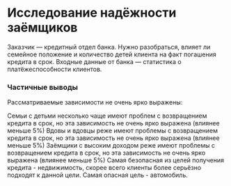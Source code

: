 # Исследование надёжности заёмщиков

Заказчик — кредитный отдел банка. Нужно разобраться, влияет ли семейное положение и количество детей клиента на факт погашения кредита в срок. Входные данные от банка — статистика о платёжеспособности клиентов.

### Частичные выводы

Рассматриваемые зависимости не очень ярко выражены:

Семьи с детьми несколько чаще имеют проблем с возвращением кредита в срок, но эта зависимость не очень ярко выражена (влиянее меньше 5%)
Вдовы и вдовцы реже имеют проблемы с возвращением кредита в срок, но эта зависимость не очень ярко выражена (влиянее меньше 5%)
Заёмщики с высоким доходом реже имеют проблемы с возвращением кредита в срок, но эта зависимость не очень ярко выражена (влиянее меньше 5%)
Самая безопасная из целей получения кредита - недвижимость, скорее всего клиенты более серьёзно подходят к данной цели. Самая опасная цель - автомобиль.
